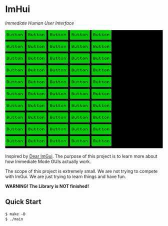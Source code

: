 # ImHui

*Immediate Human User Interface*

![thumbnail](./thumbnail.png)

Inspired by [Dear ImGui](https://github.com/ocornut/imgui). The purpose of this project is to learn more about how Immediate Mode GUIs actually work.

The scope of this project is extremely small. We are not trying to compete with ImGui. We are just trying to learn things and have fun.

**WARNING! The Library is NOT finished!**

## Quick Start

```console
$ make -B
$ ./main
```
